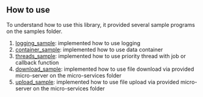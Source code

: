 ## How to use

To understand how to use this library, it provided several sample programs on the samples folder.

1. [logging_sample](https://github.com/kcenon/messaging_system/tree/main/cpp_samples/logging_sample): implemented how to use logging
2. [container_sample](https://github.com/kcenon/messaging_system/tree/main/cpp_samples/container_sample): implemented how to use data container
3. [threads_sample](https://github.com/kcenon/messaging_system/tree/main/cpp_samples/threads_sample): implemented how to use priority thread with job or callback function
4. [download_sample](https://github.com/kcenon/messaging_system/tree/main/cpp_samples/download_sample): implemented how to use file download via provided micro-server on the micro-services folder
5. [upload_sample](https://github.com/kcenon/messaging_system/tree/main/cpp_samples/upload_sample): implemented how to use file upload via provided micro-server on the micro-services folder